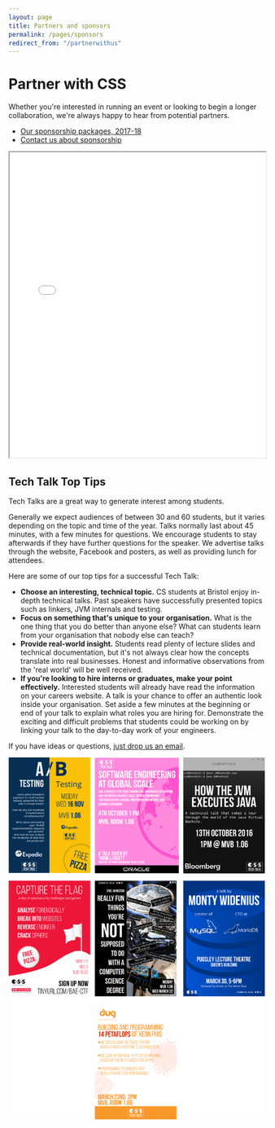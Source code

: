 ```yaml
---
layout: page
title: Partners and sponsors
permalink: /pages/sponsors
redirect_from: "/partnerwithus"
---
```


# Partner with CSS

Whether you're interested in running an event or looking to begin a longer collaboration, we're always happy to hear from potential partners.

* [Our sponsorship packages, 2017-18](/assets/files/sponsorship-2017-18.pdf)
* [Contact us about sponsorship](mailto:vice-president@cssbristol.co.uk)

<iframe src = "/ViewerJS/#../assets/files/sponsorship-2017-18.pdf" width='100%' height='600' allowfullscreen webkitallowfullscreen></iframe>

## Tech Talk Top Tips

Tech Talks are a great way to generate interest among students.

Generally we expect audiences of between 30 and 60 students, but it varies depending on the topic and time of the year. Talks normally last about 45 minutes, with a few minutes for questions. We encourage students to stay afterwards if they have further questions for the speaker. We advertise talks through the website, Facebook and posters, as well as providing lunch for attendees.

Here are some of our top tips for a successful Tech Talk:

* **Choose an interesting, technical topic.** CS students at Bristol enjoy in-depth technical talks. Past speakers have successfully presented topics such as linkers, JVM internals and testing.
* **Focus on something that's unique to your organisation.** What is the one thing that you do better than anyone else? What can students learn from your organisation that nobody else can teach?
* **Provide real-world insight.** Students read plenty of lecture slides and technical documentation, but it's not always clear how the concepts translate into real businesses. Honest and informative observations from the 'real world' will be well received.
* **If you're looking to hire interns or graduates, make your point effectively.** Interested students will already have read the information on your careers website. A talk is your chance to offer an authentic look inside your organisation. Set aside a few minutes at the beginning or end of your talk to explain what roles you are hiring for. Demonstrate the exciting and difficult problems that students could be working on by linking your talk to the day-to-day work of your engineers.

If you have ideas or questions, [just drop us an email](mailto:vice-president@cssbristol.co.uk).

![Tech Talk posters](/assets/images/contrib/events/all_posters.png)
